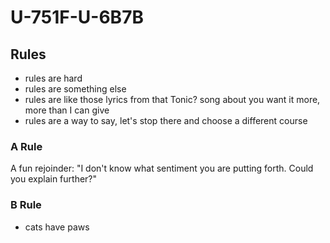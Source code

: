 # U-751F-U-6B7B

## Rules

* rules are hard
* rules are something else
* rules are like those lyrics from that Tonic? song about you want it more, more than I can give
* rules are a way to say, let's stop there and choose a different course

### A Rule
A fun rejoinder: "I don't know what sentiment you are putting forth.  Could you explain further?"

### B Rule
 * cats have paws
